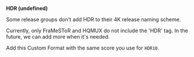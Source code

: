 <!-- markdownlint-disable MD041-->
**HDR (undefined)**<br>

Some release groups don't add HDR to their 4K release naming scheme.

Currently, only FraMeSToR and HQMUX do not include the 'HDR' tag. In the future, we can add more when it's needed.

Add this Custom Format with the same score you use for `HDR10`.
<!-- markdownlint-enable MD041-->
